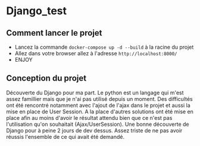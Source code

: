 # Django_test
## Comment lancer le projet
- Lancez la commande `docker-compose up -d --build` à la racine du projet
- Allez dans votre browser allez à l'adresse `http://localhost:8000/`
- ENJOY

## Conception du projet
Découverte du Django pour ma part.
Le python est un langage qui m'est assez famillier mais que je n'ai pas utilisé depuis un moment.
Des difficultés ont été rencontré notamment avec l'ajout de l'ajax dans le projet et aussi la mise en place de User Session.
A la place d'autres solutions ont été mise en place afin au moins d'avoir le résultat attendu bien que ce n'est pas l'utilisation qu'on souhaitait (Ajax/UserSession).
Une bonne découverte de Django pour à peine 2 jours de dev dessus.
Assez triste de ne pas avoir réussis l'ensemble de ce qui avait été demandé. 
